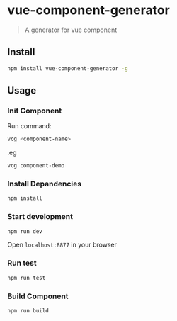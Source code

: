 # vue-component-generator
> A generator for vue component


## Install

```bash
npm install vue-component-generator -g
```

## Usage

### Init Component

Run command:
```bash
vcg <component-name>
```
.eg
```bash
vcg component-demo
```

### Install Depandencies

```bash
npm install
```

### Start development

```bash
npm run dev
```

Open `localhost:8877` in your browser

### Run test

```bash
npm run test
```

### Build Component
```bash
npm run build
```

